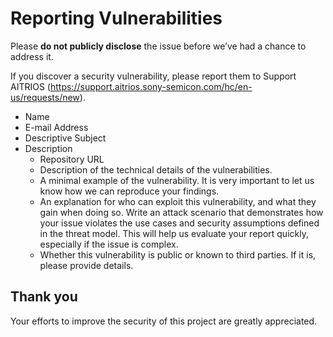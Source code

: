# Reporting Vulnerabilities
  
Please **do not publicly disclose** the issue before we’ve had a chance to address it.

If you discover a security vulnerability,  please report them to Support AITRIOS (https://support.aitrios.sony-semicon.com/hc/en-us/requests/new).

- Name
- E-mail Address
- Descriptive Subject
- Description
  - Repository URL
  - Description of the technical details of the vulnerabilities.
  - A minimal example of the vulnerability. It is very important to let us know how we can reproduce your findings.  
  - An explanation for who can exploit this vulnerability, and what they gain when doing so. Write an attack scenario that demonstrates how your issue violates the use cases and security assumptions defined in the threat model. This will help us evaluate your report quickly, especially if the issue is complex.
  - Whether this vulnerability is public or known to third parties. If it is, please provide details.


## Thank you

Your efforts to improve the security of this project are greatly appreciated.
